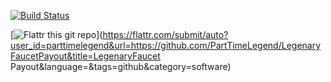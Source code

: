 [![Build Status](https://travis-ci.org/PartTimeLegend/LegenaryFaucetPayout.png?branch=master)](https://travis-ci.org/PartTimeLegend/LegenaryFaucetPayout)

[![Flattr this git repo](http://api.flattr.com/button/flattr-badge-large.png)](https://flattr.com/submit/auto?user_id=parttimelegend&url=https://github.com/PartTimeLegend/LegenaryFaucetPayout&title=LegenaryFaucet Payout&language=&tags=github&category=software) 
